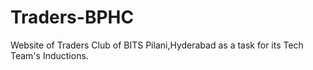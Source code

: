 # Traders-BPHC
Website of Traders Club of BITS Pilani,Hyderabad as a task for its Tech Team's Inductions.
